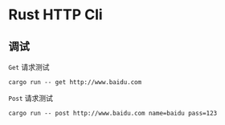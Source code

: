 # Rust HTTP Cli

## 调试

`Get` 请求测试

```
cargo run -- get http://www.baidu.com
```

`Post` 请求测试

```
cargo run -- post http://www.baidu.com name=baidu pass=123
```

